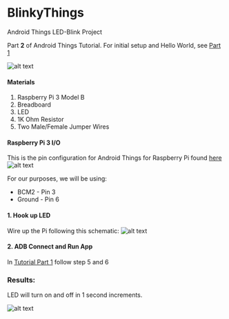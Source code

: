 # BlinkyThings
Android Things LED-Blink Project

Part **2** of Android Things Tutorial. For initial setup and Hello World, see [Part 1](https://github.com/agarner101/HelloThings)

![alt text](https://media.giphy.com/media/5Yfaif8BvQv6RUvH2N/giphy.gif)

#### Materials
1. Raspberry Pi 3 Model B
2. Breadboard
3. LED
4. 1K Ohm Resistor
5. Two Male/Female Jumper Wires

#### Raspberry Pi 3 I/O
This is the pin configuration for Android Things for Raspberry Pi found [here](https://developer.android.com/things/hardware/raspberrypi-io)
![alt text](https://i.imgur.com/tgKhOJX.png)

For our purposes, we will be using:
- BCM2 - Pin 3
- Ground - Pin 6

#### 1. Hook up LED
Wire up the Pi following this schematic:
![alt text](https://i.imgur.com/2xIoNEz.png)

#### 2. ADB Connect and Run App
In [Tutorial Part 1](https://github.com/agarner101/HelloThings/blob/master/README.md) follow step 5 and 6

### Results:
LED will turn on and off in 1 second increments.

![alt text](https://media.giphy.com/media/5Yfaif8BvQv6RUvH2N/giphy.gif)
